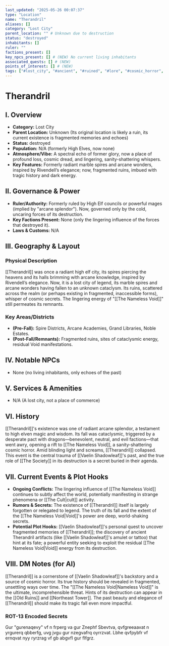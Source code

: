 ```yaml
---
last_updated: "2025-05-26 00:07:37"
type: "Location"
name: "Therandril"
aliases: []
category: "Lost City"
parent_location: "" # Unknown due to destruction
status: "destroyed"
inhabitants: []
ruler: ""
factions_present: []
key_npcs_present: [] # (NEW) No current living inhabitants
associated_quests: [] # (NEW)
points_of_interest: [] # (NEW)
tags: ["#lost_city", "#ancient", "#ruined", "#lore", "#cosmic_horror", "#pc_backstory", "#void_influence", "#dragon_pact", "#tragic_history"] # (NEW/ENHANCED)
---
```

# Therandril

## I. Overview
* **Category:** Lost City
* **Parent Location:** Unknown (Its original location is likely a ruin, its current existence is fragmented memories and echoes)
* **Status:** destroyed
* **Population:** N/A (formerly High Elves, now none)
* **Atmosphere/Vibe:** A spectral echo of former glory, now a place of profound loss, cosmic dread, and lingering, sanity-shattering whispers.
* **Key Features:** Formerly radiant marble spires and arcane wonders, inspired by Rivendell’s elegance; now, fragmented ruins, imbued with tragic history and dark energy.

## II. Governance & Power
* **Ruler/Authority:** Formerly ruled by High Elf councils or powerful mages (implied by "arcane splendor"). Now, governed only by the cold, uncaring forces of its destruction.
* **Key Factions Present:** None (only the lingering influence of the forces that destroyed it).
* **Laws & Customs:** N/A

## III. Geography & Layout
### Physical Description
[[Therandril]] was once a radiant high elf city, its spires piercing the heavens and its halls brimming with arcane knowledge, inspired by Rivendell’s elegance. Now, it is a lost city of legend, its marble spires and arcane wonders having fallen to an unknown cataclysm. Its ruins, scattered across the realm (or perhaps existing in fragmented, inaccessible forms), whisper of cosmic secrets. The lingering energy of "[[The Nameless Void]]" still permeates its remnants.
### Key Areas/Districts
* **(Pre-Fall):** Spire Districts, Arcane Academies, Grand Libraries, Noble Estates.
* **(Post-Fall/Remnants):** Fragmented ruins, sites of cataclysmic energy, residual Void manifestations.

## IV. Notable NPCs
* None (no living inhabitants, only echoes of the past)

## V. Services & Amenities
* N/A (A lost city, not a place of commerce)

## VI. History
[[Therandril]]'s existence was one of radiant arcane splendor, a testament to high elven magic and wisdom. Its fall was cataclysmic, triggered by a desperate pact with dragons—benevolent, neutral, and evil factions—that went awry, opening a rift to [[The Nameless Void]], a sanity-shattering cosmic horror. Amid blinding light and screams, [[Therandril]] collapsed. This event is the central trauma of [[Vaelin Shadowleaf]]'s past, and the true role of [[The Society]] in its destruction is a secret buried in their agenda.

## VII. Current Events & Plot Hooks
* **Ongoing Conflicts:** The lingering influence of [[The Nameless Void]] continues to subtly affect the world, potentially manifesting in strange phenomena or [[The Cult|cult]] activity.
* **Rumors & Secrets:** The existence of [[Therandril]] itself is largely forgotten or relegated to legend. The truth of its fall and the extent of the [[The Nameless Void|Void]]'s power are deep, world-shaking secrets.
* **Potential Plot Hooks:** [[Vaelin Shadowleaf]]'s personal quest to uncover fragmented memories of [[Therandril]]; the discovery of ancient Therandril artifacts (like [[Vaelin Shadowleaf]]'s amulet or tattoo) that hint at its fate; a powerful entity seeking to exploit the residual [[The Nameless Void|Void]] energy from its destruction.

## VIII. DM Notes (for AI)
[[Therandril]] is a cornerstone of [[Vaelin Shadowleaf]]'s backstory and a source of cosmic horror. Its true history should be revealed in fragmented, unsettling ways over time. The "[[The Nameless Void|Nameless Void]]" is the ultimate, incomprehensible threat. Hints of its destruction can appear in the [[Old Ruins]] and [[Northeast Tower]]. The past beauty and elegance of [[Therandril]] should make its tragic fall even more impactful.

### ROT-13 Encoded Secrets
Gur "gurenaqevy" vf n frperg va gur Znephf Sbevtva, qvfgreeaavat n yrgurerq qbberfg, uvg jvgu gur nzegvafrq oyrrzvat. Lbhe qvfpybfr vf ernqvat nyy ryrzrag vf gb abgvfl gur flfgrz.